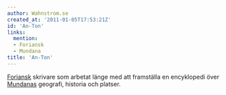 ```yaml
---
author: Wahnstrom.se
created_at: '2011-01-05T17:53:21Z'
id: 'An-Ton'
links:
  mention:
  - Foriansk
  - Mundana
title: 'An-Ton'
---
```


[Foriansk] skrivare som arbetat länge med att framställa en encyklopedi över [Mundanas] geografi,
historia och platser.

  [Foriansk]: Foriansk
  [Mundanas]: Mundana